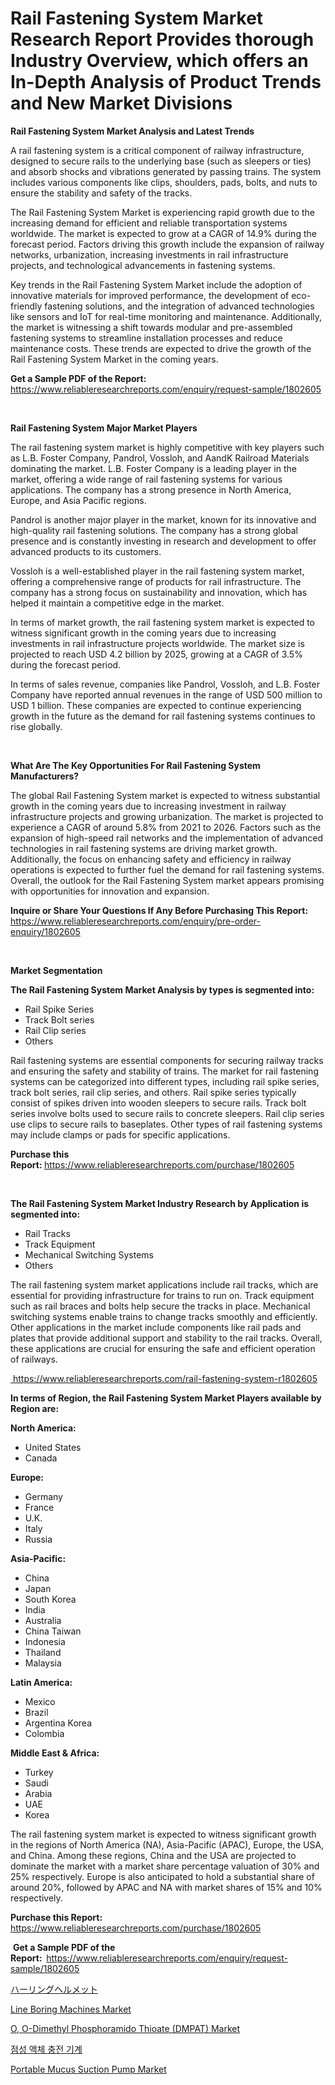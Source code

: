 <p><h1>Rail Fastening System Market Research Report Provides thorough Industry Overview, which offers an In-Depth Analysis of Product Trends and New Market Divisions</h1></p><p><strong>Rail Fastening System Market Analysis and Latest Trends</strong></p>
<p><p>A rail fastening system is a critical component of railway infrastructure, designed to secure rails to the underlying base (such as sleepers or ties) and absorb shocks and vibrations generated by passing trains. The system includes various components like clips, shoulders, pads, bolts, and nuts to ensure the stability and safety of the tracks.</p><p>The Rail Fastening System Market is experiencing rapid growth due to the increasing demand for efficient and reliable transportation systems worldwide. The market is expected to grow at a CAGR of 14.9% during the forecast period. Factors driving this growth include the expansion of railway networks, urbanization, increasing investments in rail infrastructure projects, and technological advancements in fastening systems.</p><p>Key trends in the Rail Fastening System Market include the adoption of innovative materials for improved performance, the development of eco-friendly fastening solutions, and the integration of advanced technologies like sensors and IoT for real-time monitoring and maintenance. Additionally, the market is witnessing a shift towards modular and pre-assembled fastening systems to streamline installation processes and reduce maintenance costs. These trends are expected to drive the growth of the Rail Fastening System Market in the coming years.</p></p>
<p><strong>Get a Sample PDF of the Report:&nbsp;</strong> <a href="https://www.reliableresearchreports.com/enquiry/request-sample/1802605">https://www.reliableresearchreports.com/enquiry/request-sample/1802605</a></p>
<p>&nbsp;</p>
<p><strong>Rail Fastening System Major Market Players</strong></p>
<p><p>The rail fastening system market is highly competitive with key players such as L.B. Foster Company, Pandrol, Vossloh, and AandK Railroad Materials dominating the market. L.B. Foster Company is a leading player in the market, offering a wide range of rail fastening systems for various applications. The company has a strong presence in North America, Europe, and Asia Pacific regions.</p><p>Pandrol is another major player in the market, known for its innovative and high-quality rail fastening solutions. The company has a strong global presence and is constantly investing in research and development to offer advanced products to its customers.</p><p>Vossloh is a well-established player in the rail fastening system market, offering a comprehensive range of products for rail infrastructure. The company has a strong focus on sustainability and innovation, which has helped it maintain a competitive edge in the market.</p><p>In terms of market growth, the rail fastening system market is expected to witness significant growth in the coming years due to increasing investments in rail infrastructure projects worldwide. The market size is projected to reach USD 4.2 billion by 2025, growing at a CAGR of 3.5% during the forecast period.</p><p>In terms of sales revenue, companies like Pandrol, Vossloh, and L.B. Foster Company have reported annual revenues in the range of USD 500 million to USD 1 billion. These companies are expected to continue experiencing growth in the future as the demand for rail fastening systems continues to rise globally.</p></p>
<p>&nbsp;</p>
<p><strong>What Are The Key Opportunities For Rail Fastening System Manufacturers?</strong></p>
<p><p>The global Rail Fastening System market is expected to witness substantial growth in the coming years due to increasing investment in railway infrastructure projects and growing urbanization. The market is projected to experience a CAGR of around 5.8% from 2021 to 2026. Factors such as the expansion of high-speed rail networks and the implementation of advanced technologies in rail fastening systems are driving market growth. Additionally, the focus on enhancing safety and efficiency in railway operations is expected to further fuel the demand for rail fastening systems. Overall, the outlook for the Rail Fastening System market appears promising with opportunities for innovation and expansion.</p></p>
<p><strong>Inquire or Share Your Questions If Any Before Purchasing This Report:</strong> <a href="https://www.reliableresearchreports.com/enquiry/pre-order-enquiry/1802605">https://www.reliableresearchreports.com/enquiry/pre-order-enquiry/1802605</a></p>
<p>&nbsp;</p>
<p><strong>Market Segmentation</strong></p>
<p><strong>The Rail Fastening System Market Analysis by types is segmented into:</strong></p>
<p><ul><li>Rail Spike Series</li><li>Track Bolt series</li><li>Rail Clip series</li><li>Others</li></ul></p>
<p><p>Rail fastening systems are essential components for securing railway tracks and ensuring the safety and stability of trains. The market for rail fastening systems can be categorized into different types, including rail spike series, track bolt series, rail clip series, and others. Rail spike series typically consist of spikes driven into wooden sleepers to secure rails. Track bolt series involve bolts used to secure rails to concrete sleepers. Rail clip series use clips to secure rails to baseplates. Other types of rail fastening systems may include clamps or pads for specific applications.</p></p>
<p><strong>Purchase this Report:&nbsp;</strong><a href="https://www.reliableresearchreports.com/purchase/1802605">https://www.reliableresearchreports.com/purchase/1802605</a></p>
<p>&nbsp;</p>
<p><strong>The Rail Fastening System Market Industry Research by Application is segmented into:</strong></p>
<p><ul><li>Rail Tracks</li><li>Track Equipment</li><li>Mechanical Switching Systems</li><li>Others</li></ul></p>
<p><p>The rail fastening system market applications include rail tracks, which are essential for providing infrastructure for trains to run on. Track equipment such as rail braces and bolts help secure the tracks in place. Mechanical switching systems enable trains to change tracks smoothly and efficiently. Other applications in the market include components like rail pads and plates that provide additional support and stability to the rail tracks. Overall, these applications are crucial for ensuring the safe and efficient operation of railways.</p></p>
<p><a href="https://www.reliableresearchreports.com/rail-fastening-system-r1802605">&nbsp;https://www.reliableresearchreports.com/rail-fastening-system-r1802605</a></p>
<p><strong>In terms of Region, the Rail Fastening System Market Players available by Region are:</strong></p>
<p>
    <p> <strong> North America: </strong>
        <ul>
            <li>United States</li>
            <li>Canada</li>
        </ul>
        </p> 
    <p> <strong> Europe: </strong>
        <ul>
            <li>Germany</li>
            <li>France</li>
            <li>U.K.</li>
            <li>Italy</li>
            <li>Russia</li>
        </ul>
        </p> 
    <p> <strong> Asia-Pacific: </strong>
        <ul>
            <li>China</li>
            <li>Japan</li>
            <li>South Korea</li>
            <li>India</li>
            <li>Australia</li>
            <li>China Taiwan</li>
            <li>Indonesia</li>
            <li>Thailand</li>
            <li>Malaysia</li>
        </ul>
        </p> 
    <p> <strong> Latin America: </strong>
        <ul>
            <li>Mexico</li>
            <li>Brazil</li>
            <li>Argentina Korea</li>
            <li>Colombia</li>
        </ul>
        </p> 
    <p> <strong> Middle East & Africa: </strong>
        <ul>
            <li>Turkey</li>
            <li>Saudi</li>
            <li>Arabia</li>
            <li>UAE</li>
            <li>Korea</li>
        </ul>
    </p>
    </p>
<p><p>The rail fastening system market is expected to witness significant growth in the regions of North America (NA), Asia-Pacific (APAC), Europe, the USA, and China. Among these regions, China and the USA are projected to dominate the market with a market share percentage valuation of 30% and 25% respectively. Europe is also anticipated to hold a substantial share of around 20%, followed by APAC and NA with market shares of 15% and 10% respectively.</p></p>
<p><strong>Purchase this Report: </strong><a href="https://www.reliableresearchreports.com/purchase/1802605">https://www.reliableresearchreports.com/purchase/1802605</a></p>
<p>&nbsp;<strong>Get a Sample PDF of the Report:&nbsp;&nbsp;</strong><a href="https://www.reliableresearchreports.com/enquiry/request-sample/1802605">https://www.reliableresearchreports.com/enquiry/request-sample/1802605</a></p>
<p><strong></strong></p>
<p><p><a href="https://github.com/SarahFahey88/Market-Research-Report-List-1/blob/main/517119631975.md">ハーリングヘルメット</a></p><p><a href="https://github.com/okotobwrhuteie/Market-Research-Report-List-2/blob/main/line-boring-machines-market.md">Line Boring Machines Market</a></p><p><a href="https://www.linkedin.com/pulse/o-o-dimethyl-phosphoramido-thioate-dmpat-market-outlook-industry-wkgpe?trackingId=Cqz2Z037ikldPSnvbNRONA%3D%3D">O, O-Dimethyl Phosphoramido Thioate (DMPAT) Market</a></p><p><a href="https://medium.com/@dunce678678/%EC%A0%90%EC%84%B1-%EC%95%A1%EC%B2%B4-%EC%B6%A9%EC%A0%84%EA%B8%B0-%EC%8B%9C%EC%9E%A5-%EC%A1%B0%EC%82%AC-%EB%B3%B4%EA%B3%A0%EC%84%9C-2024%EB%85%84%EB%B6%80%ED%84%B0-2031%EB%85%84%EA%B9%8C%EC%A7%80%EC%9D%98-%ED%9E%88%EC%8A%A4%ED%86%A0%EB%A6%AC-%EB%B0%8F-%EC%98%88%EC%B8%A1-e354c94c0c83">점성 액체 충전 기계</a></p><p><a href="https://www.linkedin.com/pulse/portable-mucus-suction-pump-market-goal-estimating-size-future-7g5if?trackingId=5NfrHi4FaHLxP3T1pgnPvw%3D%3D">Portable Mucus Suction Pump Market</a></p></p>